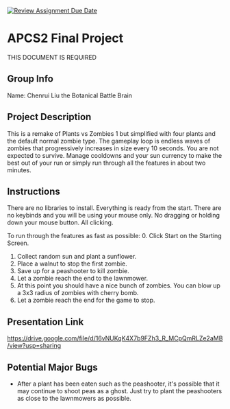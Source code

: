 [![Review Assignment Due Date](https://classroom.github.com/assets/deadline-readme-button-24ddc0f5d75046c5622901739e7c5dd533143b0c8e959d652212380cedb1ea36.svg)](https://classroom.github.com/a/syDSSnTt)
# APCS2 Final Project
THIS DOCUMENT IS REQUIRED

## Group Info

Name: Chenrui Liu the Botanical Battle Brain

## Project Description

This is a remake of Plants vs Zombies 1 but simplified with four plants and the default normal zombie type. The gameplay loop is endless waves of zombies that progressively increases in size every 10 seconds. You are not expected to survive. Manage cooldowns and your sun currency to make the best out of your run or simply run through all the features in about two minutes.

## Instructions

There are no libraries to install. Everything is ready from the start. There are no keybinds and you will be using your mouse only. No dragging or holding down your mouse button. All clicking.

To run through the features as fast as possible:
0. Click Start on the Starting Screen.
1. Collect random sun and plant a sunflower.
2. Place a walnut to stop the first zombie.
3. Save up for a peashooter to kill zombie.
4. Let a zombie reach the end to the lawnmower.
5. At this point you should have a nice bunch of zombies. You can blow up a 3x3 radius of zombies with cherry bomb.
6. Let a zombie reach the end for the game to stop.

## Presentation Link

https://drive.google.com/file/d/16vNUKqK4X7b9FZh3_R_MCpQmRLZe2aMB/view?usp=sharing

## Potential Major Bugs

- After a plant has been eaten such as the peashooter, it's possible that it may continue to shoot peas as a ghost. Just try to plant the peashooters as close to the lawnmowers as possible.
